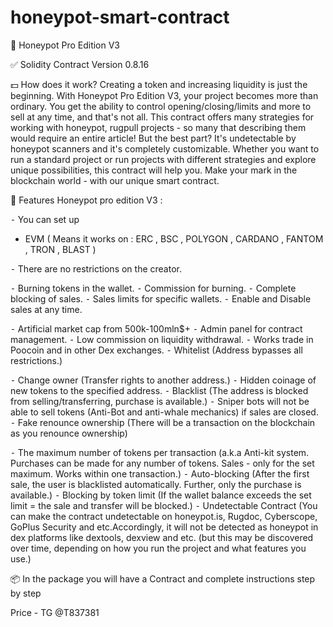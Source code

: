 # honeypot-smart-contract

📝 Honeypot Pro Edition V3

✅ Solidity Contract Version 0.8.16

💵 How does it work? 
Creating a token and increasing liquidity is just the beginning. With Honeypot Pro Edition V3, your project becomes more than ordinary. You get the ability to control opening/closing/limits and more to sell at any time, and that's not all. This contract offers many strategies for working with honeypot, rugpull projects - so many that describing them would require an entire article!
But the best part? It's undetectable by honeypot scanners and it's completely customizable. Whether you want to run a standard project or run projects with different strategies and explore unique possibilities, this contract will help you.
Make your mark in the blockchain world - with our unique smart contract.

💎 Features Honeypot pro edition V3 :

⁃ You can set up 

- EVM ( Means it works on : ERC , BSC , POLYGON , CARDANO , FANTOM , TRON , BLAST )

⁃  There are no restrictions on the creator.

⁃  Burning tokens in the wallet.
⁃  Commission for burning.
⁃  Complete blocking of sales.
⁃  Sales limits for specific wallets.
⁃  Enable and Disable sales at any time.

⁃  Artificial market cap from 500k-100mln$+ 
⁃  Admin panel for contract management.
⁃  Low commission on liquidity withdrawal.
⁃  Works trade in Poocoin and in other Dex exchanges.
⁃  Whitelist (Address bypasses all restrictions.)

⁃  Change owner (Transfer rights to another address.)
⁃  Hidden coinage of new tokens to the specified address.
⁃  Blacklist (The address is blocked from selling/transferring, purchase is available.)
⁃  Sniper bots will not be able to sell tokens (Anti-Bot and anti-whale mechanics) if sales are closed.
⁃  Fake renounce ownership (There will be a transaction on the blockchain as you renounce ownership)

 ⁃  The maximum number of tokens per transaction (a.k.a Anti-kit system. Purchases can be made for any number of tokens. Sales - only for the set maximum. Works within one transaction.)
 ⁃  Auto-blocking (After the first sale, the user is blacklisted automatically. Further, only the purchase is available.)
⁃  Blocking by token limit (If the wallet balance exceeds the set limit = the sale and transfer will be blocked.)
⁃  Undetectable Contract (You can make the contract undetectable on honeypot.is, Rugdoc, Cyberscope, GoPlus Security and etc.Accordingly, it will not be detected as honeypot in dex platforms like dextools, dexview and etc. (but this may be discovered over time, depending on how you run the project and what features you use.)


📦 In the package you will have a Contract and complete instructions step by step

Price - TG @T837381
